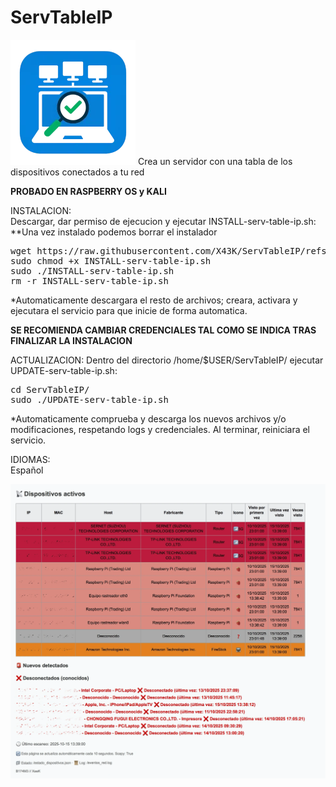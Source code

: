 # ServTableIP<br>
<img src="https://github.com/X43K/ServTableIP/blob/e528e7f4c89b6144d72e9558aaa671c59bac6e1e/IMG_1621.webp">
Crea un servidor con una tabla de los dispositivos conectados a tu red

**PROBADO EN RASPBERRY OS y KALI**

<p>INSTALACION:<br>
Descargar, dar permiso de ejecucion y ejecutar INSTALL-serv-table-ip.sh:<br>
**Una vez instalado podemos borrar el instalador<br>
<pre>
wget https://raw.githubusercontent.com/X43K/ServTableIP/refs/heads/main/INSTALL-serv-table-ip.sh
sudo chmod +x INSTALL-serv-table-ip.sh
sudo ./INSTALL-serv-table-ip.sh
rm -r INSTALL-serv-table-ip.sh
</pre>
*Automaticamente descargara el resto de archivos; creara, activara y ejecutara el servicio para que inicie de forma automatica.<br>

**SE RECOMIENDA CAMBIAR CREDENCIALES TAL COMO SE INDICA TRAS FINALIZAR LA INSTALACION**</p>

<p>ACTUALIZACION:
Dentro del directorio /home/$USER/ServTableIP/ ejecutar UPDATE-serv-table-ip.sh:<br>
<pre>
cd ServTableIP/
sudo ./UPDATE-serv-table-ip.sh
</pre>
*Automaticamente comprueba y descarga los nuevos archivos y/o modificaciones, respetando logs y credenciales. Al terminar, reiniciara el servicio.</p>

<p>IDIOMAS:<br>
Español</p>


<img src="https://github.com/X43K/ServTableIP/blob/c2dd51e9d333d943e2c4eb86d20125f2ea2cf423/IMG_0168.webp">
